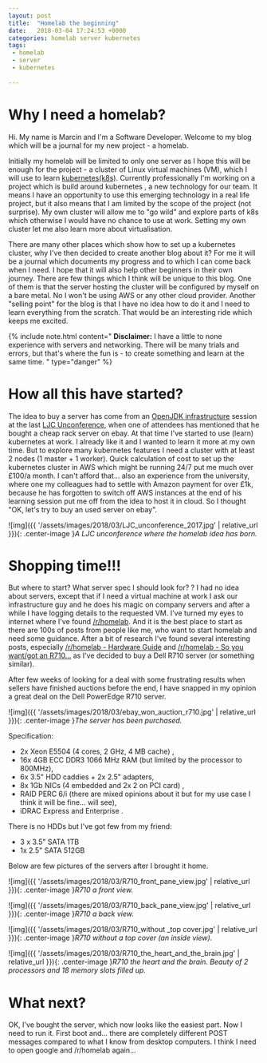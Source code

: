 ```yaml
---
layout: post
title:  "Homelab the beginning"
date:   2018-03-04 17:24:53 +0000
categories: homelab server kubernetes
tags:
 - homelab
 - server
 - kubernetes
 
---
```


# Why I need a homelab?

Hi. My name is Marcin and I'm a Software Developer. Welcome to my blog which will be a journal for my new project - a homelab.

Initially my homelab will be limited to only one server as I hope this will be enough for the project - a cluster of Linux virtual machines (VM), which I will use to learn [kubernetes(k8s)](https://kubernetes.io/). Currently professionally I'm working on a project which is build around kubernetes , a new technology for our team. It means I have an opportunity to use this emerging technology in a real life project, but it also means that I am limited by the scope of the project (not surprise). My own cluster will allow me to "go wild" and explore parts of k8s which otherwise I would have no chance to use at work. Setting my own cluster let me also learn more about virtualisation.

There are many other places which show how to set up a kubernetes cluster, why I've then decided to create another blog about it? For me it will be a journal which documents my progress and to which I can come back when I need. I hope that it will also help other beginners in their own journey. There are few things which I think will be unique to this blog. One of them is that the server hosting the cluster will be configured by myself on a bare metal. No I won't be using AWS or any other cloud provider. Another "selling point" for the blog is that I have no idea how to do it and I need to learn everything from the scratch. That would be an interesting ride which keeps me excited.

{% include note.html content="
**Disclaimer:** I have a little to none experience with servers and networking. There will be many trials and errors, but that's where the fun is - to create something and learn at the same time.
" type="danger" %}

# How all this have started?

The idea to buy a server has come from an [OpenJDK infrastructure](https://github.com/AdoptOpenJDK/openjdk-infrastructure) session at the last [LJC Unconference](http://unconf.londonjavacommunity.co.uk/), when one of attendees has mentioned that he bought a cheap rack server on ebay. At that time I've started to use (learn) kubernetes at work. I already like it and I wanted to learn it more at my own time. But to explore many kubernetes features I need a cluster with at least 2 nodes (1 master + 1 worker). Quick calculation of cost to set up the kubernetes cluster in AWS which might be running 24/7 put me much over £100/a month. I can't afford that... also an experience from the university, where one my colleagues had to settle with Amazon payment for over £1k, because he has forgotten to switch off AWS instances at the end of his learning session put me off from the idea to host it in cloud. So I thought "OK, let's try to buy an used server on ebay". 

![img]({{ '/assets/images/2018/03/LJC_unconference_2017.jpg' | relative_url }}){: .center-image }*A LJC unconference where the homelab idea has born.*

# Shopping time!!!

But where to start? What server spec I should look for? ? I had no idea about servers, except that if I need a virtual machine at work I ask our infrastructure guy and he does his magic on company servers and after a while I have logging details to the requested VM. I've turned my eyes to internet where I've found [/r/homelab](https://www.reddit.com/r/homelab/). And it is the best place to start as there are 100s of posts from people like me, who want to start homelab and need some guidance. After a bit of research I've found several interesting posts, especially [/r/homelab - Hardware Guide](https://www.reddit.com/r/homelab/wiki/hardware) and [/r/homelab - So you want/got an R710...](https://www.reddit.com/r/homelab/comments/5ldiel/so_you_wantgot_an_r710/) as I've decided to buy a Dell R710 server (or something similar).

After few weeks of looking for a deal with some frustrating results when sellers have finished auctions before the end, I have snapped in my opinion a great deal on the Dell PowerEdge R710 server.

![img]({{ '/assets/images/2018/03/ebay_won_auction_r710.jpg' | relative_url }}){: .center-image }*The server has been purchased.*

Specification:
* 2x Xeon E5504 (4 cores, 2 GHz, 4 MB cache) <span class="fa fa-thumbs-down text-danger"></span> <span class="fa fa-thumbs-down text-danger"></span>,
* 16x 4GB ECC DDR3 1066 MHz RAM <span class="fa fa-thumbs-up text-info"></span> <span class="fa fa-thumbs-up text-info"></span> <span class="fa fa-thumbs-up text-info"></span> (but limited by the processor to 800MHz)<span class="fa fa-thumbs-down text-warning"></span>,
* 6x 3.5" HDD caddies + 2x 2.5" adapters<span class="fa fa-thumbs-up text-info"></span>,
* 8x 1Gb NICs (4 embedded and 2x 2 on PCI card) <span class="fa fa-thumbs-up text-info"></span>,
* RAID PERC 6/i <span class="fa fa-thumbs-up text-info"></span> <span class="fa fa-thumbs-down text-warning"></span> (there are mixed opinions about it but for my use case I think it will be fine... will see),
* iDRAC Express and Enterprise <span class="fa fa-thumbs-up text-info"></span> <span class="fa fa-thumbs-up text-info"></span>.

There is no HDDs but I've got few from my friend:
* 3 x 3.5" SATA 1TB
* 1x 2.5" SATA 512GB

Below are few pictures of the servers after I brought it home.

![img]({{ '/assets/images/2018/03/R710_front_pane_view.jpg' | relative_url }}){: .center-image }*R710 a front view.*

![img]({{ '/assets/images/2018/03/R710_back_pane_view.jpg' | relative_url }}){: .center-image }*R710 a back view.*

![img]({{ '/assets/images/2018/03/R710_without _top cover.jpg' | relative_url }}){: .center-image }*R710 without a top cover (an inside view).*

![img]({{ '/assets/images/2018/03/R710_the_heart_and_the_brain.jpg' | relative_url }}){: .center-image }*R710 the heart and the brain. Beauty of 2 processors and 18 memory slots filled up.*

# What next?

OK, I've bought the server, which now looks like the easiest part. Now I need to run it. First boot and... there are completely different POST messages compared to what I know from desktop computers. I think I need to open google and /r/homelab again...
